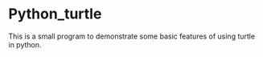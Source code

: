 # Python_turtle
This is a small program to demonstrate some basic features of using turtle in python.
